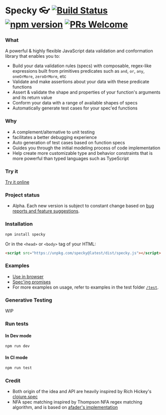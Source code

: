 # Specky 👓 [![Build Status](https://travis-ci.org/settinghead/specky.svg?branch=master)](https://travis-ci.org/settinghead/specky) [![npm version](https://badge.fury.io/js/specky.svg)](https://badge.fury.io/js/specky) [![PRs Welcome](https://img.shields.io/badge/PRs-welcome-brightgreen.svg?style=flat-square)](http://makeapullrequest.com)

### What

A powerful & highly flexible JavaScript data validation and conformation library that enables you to:

- Build your data validation rules (specs) with composable, regex-like expressions built from primitives predicates such as `and`, `or`, `any`, `oneOrMore`, `zeroOrMore`, etc
- Validate and make assertions about your data with these predicate functions
- Assert & validate the shape and properties of your function's arguments and its return value
- Conform your data with a range of available shapes of specs
- Automatically generate test cases for your spec'ed functions

### Why

- A complement/alternative to unit testing
- facilitates a better debugging experience
- Auto generation of test cases based on function specs
- Guides you through the initial modeling process of code implementation
- Help create more customizable type and behavior constraints that is more powerful than typed languages such as TypeScript

### Try it

[Try it online](https://jsbin.com/fisiyeh/latest/edit?js,console)


### Project status
- Alpha. Each new version is subject to constant change based on [bug reports and feature suggestions](/../../issues/).

### Installation

```bash
npm install specky
```

Or in the `<head>` or `<body>` tag of your HTML:
```html
<script src="https://unpkg.com/specky@latest/dist/specky.js"></script>
```

### Examples

- [Use in browser](examples/simple.html)
- [Spec'ing promises](examples/promise/index.js)
- For more examples on usage, refer to examples in the test folder [`/test`](test/).

### Generative Testing

WIP

### Run tests

#### In Dev mode

```bash
npm run dev
```

#### In CI mode
```bash
npm run test
```

### Credit
- Both origin of the idea and API are heavily inspired by Rich Hickey's [clojure.spec](http://clojure.org/about/spec)
- NFA spec matching inspired by Thompson NFA regex matching algorithm, and is based on [afader's implementation](https://github.com/afader/thompson-regex-js)
